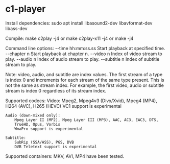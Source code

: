 # c1-player

Install dependencies:
	sudo apt install libasound2-dev libavformat-dev libass-dev

Compile:
	make c2play -j4
or
	make c2play-x11 -j4
or
	make -j4

Command line options:
	--time hh:mm:ss.ss	Start playback at specified time.
	--chapter n		Start playback at chapter n.
	--video n		Index of video stream to play.
	--audio	n		Index of audio stream to play.
	--subtitle n		Index of subtitle stream to play.

Note: video, audio, and subtitle are index values.  The first stream of a type
is index 0 and increments for each stream of the same type present.  This is
not the same as stream index.  For example, the first video, audio or subtitle
stream is index 0 regardless of its stream index.

Supported codecs:
	Video:
		Mpeg2, Mpeg4v3 (Divx/Xvid), Mpeg4 (MP4), H264 (AVC), H265 (HEVC)
		VC1 support is experimental

	Audio (down-mixed only):
		Mpeg Layer II (MP2), Mpeg Layer III (MP3), AAC, AC3, EAC3, DTS,
		TrueHD, Opus, Vorbis
		WmaPro support is experimental

	Subtitle:
		SubRip (SSA/ASS), PGS, DVB
		DVB Teletext support is experimental

Supported containers:
MKV, AVI, MP4 have been tested.
